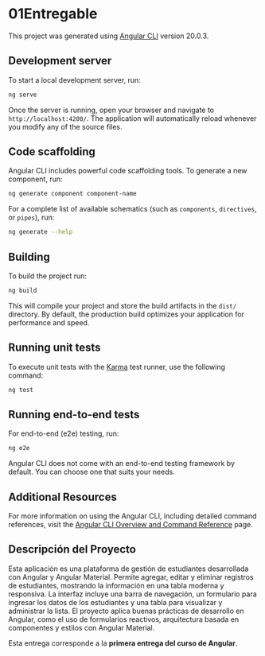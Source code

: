 # 01Entregable

This project was generated using [Angular CLI](https://github.com/angular/angular-cli) version 20.0.3.

## Development server

To start a local development server, run:

```bash
ng serve
```

Once the server is running, open your browser and navigate to `http://localhost:4200/`. The application will automatically reload whenever you modify any of the source files.

## Code scaffolding

Angular CLI includes powerful code scaffolding tools. To generate a new component, run:

```bash
ng generate component component-name
```

For a complete list of available schematics (such as `components`, `directives`, or `pipes`), run:

```bash
ng generate --help
```

## Building

To build the project run:

```bash
ng build
```

This will compile your project and store the build artifacts in the `dist/` directory. By default, the production build optimizes your application for performance and speed.

## Running unit tests

To execute unit tests with the [Karma](https://karma-runner.github.io) test runner, use the following command:

```bash
ng test
```

## Running end-to-end tests

For end-to-end (e2e) testing, run:

```bash
ng e2e
```

Angular CLI does not come with an end-to-end testing framework by default. You can choose one that suits your needs.

## Additional Resources

For more information on using the Angular CLI, including detailed command references, visit the [Angular CLI Overview and Command Reference](https://angular.dev/tools/cli) page.

## Descripción del Proyecto

Esta aplicación es una plataforma de gestión de estudiantes desarrollada con Angular y Angular Material. Permite agregar, editar y eliminar registros de estudiantes, mostrando la información en una tabla moderna y responsiva. La interfaz incluye una barra de navegación, un formulario para ingresar los datos de los estudiantes y una tabla para visualizar y administrar la lista. El proyecto aplica buenas prácticas de desarrollo en Angular, como el uso de formularios reactivos, arquitectura basada en componentes y estilos con Angular Material.

Esta entrega corresponde a la **primera entrega del curso de Angular**.
